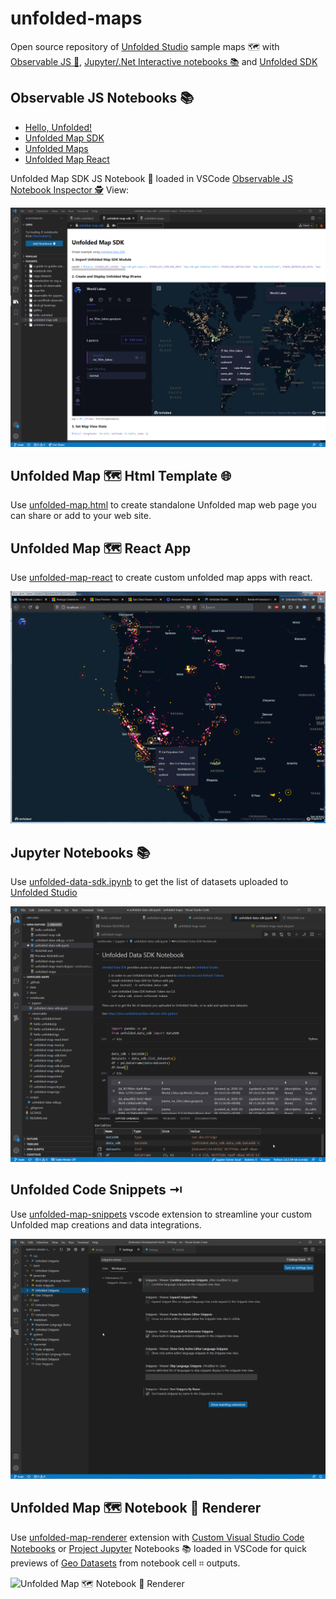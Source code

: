 # unfolded-maps

Open source repository of [Unfolded Studio](https://studio.unfolded.ai) sample maps 🗺️ with [Observable JS 📓](https://observablehq.com/collection/@randomfractals/unfolded), [Jupyter/.Net Interactive notebooks 📚](https://code.visualstudio.com/updates/v1_53#_notebooks) and [Unfolded SDK](https://docs.unfolded.ai/)


## Observable JS Notebooks 📚

- [Hello, Unfolded!](https://observablehq.com/@randomfractals/hello-unfolded)
- [Unfolded Map SDK](https://observablehq.com/@randomfractals/unfolded-map-sdk)
- [Unfolded Maps](https://observablehq.com/@randomfractals/unfolded-maps)
- [Unfolded Map React](https://observablehq.com/@randomfractals/unfolded-map-react)

Unfolded Map SDK JS Notebook 📓 loaded in VSCode [Observable JS Notebook Inspector 🕵️](https://marketplace.visualstudio.com/items?itemName=RandomFractalsInc.js-notebook-inspector) View:

![Notebook 📓 Inspector 🕵️](https://github.com/RandomFractals/unfolded-maps/blob/main/docs/images/unfolded-map-sdk-nb-view.png?raw=true 
 "JS Notebook 📓 Inspector 🕵️ Unfolded Map SDK View")

## Unfolded Map 🗺️ Html Template 🌐

Use [unfolded-map.html](https://github.com/RandomFractals/unfolded-maps/blob/main/templates/unfolded-map.html) to create standalone Unfolded map web page you can share or add to your web site.

## Unfolded Map 🗺️ React App

Use [unfolded-map-react](https://github.com/RandomFractals/unfolded-map-react) to create custom unfolded map apps with react.

![Unfolded Map 🗺️ React App](https://github.com/RandomFractals/unfolded-map-react/blob/main/docs/images/unfolded-map-react.png?raw=true 
 "Unfolded Map 🗺 React App")

## Jupyter Notebooks 📚

Use [unfolded-data-sdk.ipynb](https://github.com/RandomFractals/unfolded-maps/blob/main/notebooks/jupyter/unfolded-data-sdk.ipynb) to get the list of datasets uploaded to [Unfolded Studio](https://studio.unfolded.ai/home/datasets)

![Unfolded Data SDK Jupyter Notebook](https://github.com/RandomFractals/unfolded-maps/blob/main/docs/images/unfolded-data-sdk-py-notebook.png?raw=true 
 "Unfolded Data SDK Jupyter Notebook")

## Unfolded Code Snippets ⇥

Use [unfolded-map-snippets](https://github.com/RandomFractals/unfolded-map-snippets) vscode extension to streamline your custom Unfolded map creations and data integrations.

![Unfolded Snippets](https://github.com/RandomFractals/unfolded-map-snippets/blob/main/docs/images/unfolded-snippets.png?raw=true 
 "Unfolded Code Snippets")

## Unfolded Map 🗺️ Notebook 📓 Renderer

Use [unfolded-map-renderer](https://github.com/RandomFractals/unfolded-map-renderer) extension with [Custom Visual Studio Code Notebooks](https://code.visualstudio.com/blogs/2021/11/08/custom-notebooks) or [Project Jupyter](https://jupyter.org) Notebooks 📚 loaded in VSCode for quick previews of [Geo Datasets](https://github.com/RandomFractals/unfolded-map-renderer/blob/main/README.md#supported-data-formats) from notebook cell ⌗ outputs.

![Unfolded  Map 🗺️ Notebook 📓 Renderer](https://github.com/RandomFractals/unfolded-map-snippets/blob/main/docs/images/unfolded-map-notebook-renderer.png?raw=true 
 "Unfolded  Map 🗺️ Notebook 📓 Renderer")
